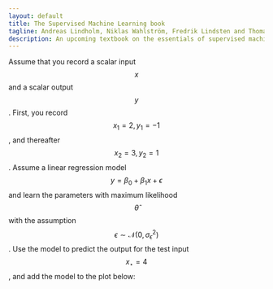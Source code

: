 ```yaml
---
layout: default
title: The Supervised Machine Learning book
tagline: Andreas Lindholm, Niklas Wahlström, Fredrik Lindsten and Thomas B. Schön
description: An upcoming textbook on the essentials of supervised machine learning
---
```


Assume that you record a scalar input $$x$$ and a scalar output $$y$$. First, you record $$x_1 = 2, y_1 = -1$$, and thereafter $$x_2 = 3, y_2 = 1$$. Assume a linear regression model $$y = \beta_0 + \beta_1x + \epsilon$$ and learn the parameters with maximum likelihood $$\widehat{\theta}$$ with the assumption $$\epsilon\sim\mathcal{N}(0,\sigma_\epsilon^2)$$. Use the model to predict the output for the test input $$x_\star = 4$$, and add the model to the plot below:
